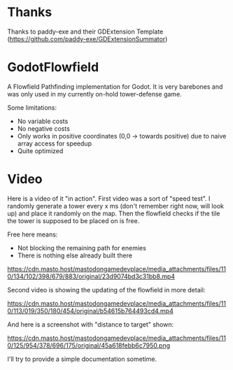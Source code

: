 # Thanks
Thanks to paddy-exe and their GDExtension Template (https://github.com/paddy-exe/GDExtensionSummator)

# GodotFlowfield
A Flowfield Pathfinding implementation for Godot. It is very barebones and was only used in my currently on-hold tower-defense game.

Some limitations:
- No variable costs
- No negative costs
- Only works in positive coordinates (0,0 -> towards positive) due to naive array access for speedup
- Quite optimized

# Video
Here is a video of it "in action". First video was a sort of "speed test". I randomly generate a tower every x ms (don't remember right now, will look up) and place it randomly on the map. Then the flowfield checks if the tile the tower is supposed to be placed on is free.

Free here means:
- Not blocking the remaining path for enemies
- There is nothing else already built there

https://cdn.masto.host/mastodongamedevplace/media_attachments/files/110/134/102/398/679/883/original/23d9074bd3c31bb8.mp4

Second video is showing the updating of the flowfield in more detail:

https://cdn.masto.host/mastodongamedevplace/media_attachments/files/110/113/019/350/180/454/original/b54615b764493cd4.mp4

And here is a screenshot with "distance to target" shown:

https://cdn.masto.host/mastodongamedevplace/media_attachments/files/110/125/954/378/696/175/original/45a618febb6c7950.png

I'll try to provide a simple documentation sometime.